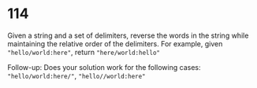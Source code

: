 [_metadata_:number]:-      "114"
[_metadata_:difficulty]:-  "Hard"
[_metadata_:asker]:-       "Facebook"
[_metadata_:tags]:-        "string parse"

# 114

Given a string and a set of delimiters, reverse the words in the string while maintaining the relative order of the delimiters. For example, given `"hello/world:here"`, return `"here/world:hello"`

Follow-up: Does your solution work for the following cases: `"hello/world:here/"`, `"hello//world:here"`
